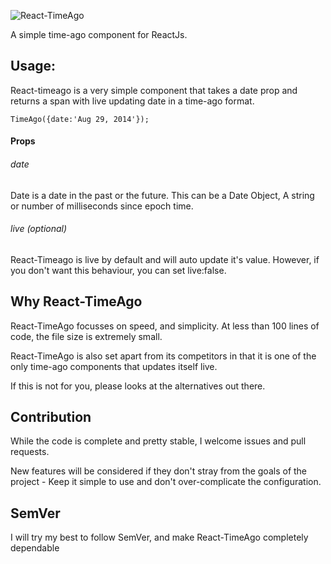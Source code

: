 ![React-TimeAgo](http://naman.s3.amazonaws.com/react-timeago.png)

A simple time-ago component for ReactJs.

## Usage: 

React-timeago is a very simple component that takes a date prop and returns a span with live updating date in a time-ago format.

```
TimeAgo({date:'Aug 29, 2014'});

```

#### Props

###### date
Date is a date in the past or the future. This can be a Date Object, A string or number of milliseconds since epoch time.

###### live (optional)
React-Timeago is live by default and will auto update it's value. However, if you don't want this behaviour, you can set live:false.

## Why React-TimeAgo

React-TimeAgo focusses on speed, and simplicity. At less than 100 lines of code, the file size is extremely small.

React-TimeAgo is also set apart from its competitors in that it is one of the only time-ago components that updates itself live.

If this is not for you, please looks at the alternatives out there.

## Contribution

While the code is complete and pretty stable, I welcome issues and pull requests.

New features will be considered if they don't stray from the goals of the project - Keep it simple to use and don't over-complicate the configuration.

## SemVer

I will try my best to follow SemVer, and make React-TimeAgo completely dependable